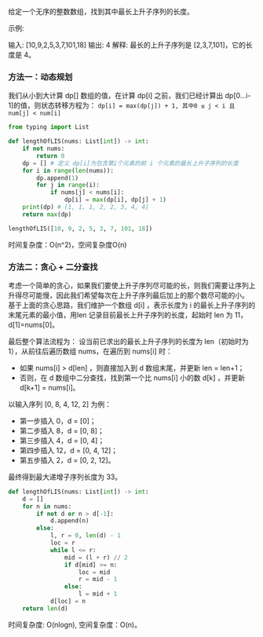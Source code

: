 给定一个无序的整数数组，找到其中最长上升子序列的长度。

示例:

输入: [10,9,2,5,3,7,101,18]
输出: 4 
解释: 最长的上升子序列是 [2,3,7,101]，它的长度是 4。



### 方法一：动态规划
我们从小到大计算 dp[] 数组的值，在计算 dp[i] 之前，我们已经计算出 dp[0...i-1]的值，则状态转移方程为：
    `dp[i] = max(dp[j]) + 1, 其中0 ≤ j < i 且num[j] < num[i]`

```python
from typing import List

def lengthOfLIS(nums: List[int]) -> int:
    if not nums:
        return 0
    dp = [] # 定义 dp[i]为包含第i个元素的前 i 个元素的最长上升子序列的长度
    for i in range(len(nums)):
        dp.append(1)
        for j in range(i):
            if nums[j] < nums[i]:
                dp[i] = max(dp[i], dp[j] + 1)
    print(dp) # [1, 1, 1, 2, 2, 3, 4, 4]
    return max(dp)

lengthOfLIS([10, 9, 2, 5, 3, 7, 101, 18])
```
时间复杂度：O(n^2)，空间复杂度O(n)


### 方法二：贪心 + 二分查找
考虑一个简单的贪心，如果我们要使上升子序列尽可能的长，则我们需要让序列上升得尽可能慢，因此我们希望每次在上升子序列最后加上的那个数尽可能的小。
基于上面的贪心思路，我们维护一个数组 d[i] ，表示长度为 i 的最长上升子序列的末尾元素的最小值，用len 记录目前最长上升子序列的长度，起始时 len 为 11，d[1]=nums[0]。

最后整个算法流程为：
设当前已求出的最长上升子序列的长度为 len（初始时为 1），从前往后遍历数组 nums，在遍历到 nums[i] 时：
- 如果 nums[i] > d[len] ，则直接加入到 d 数组末尾，并更新 len = len+1；
- 否则，在 d 数组中二分查找，找到第一个比 nums[i] 小的数 d[k] ，并更新 d[k+1] = nums[i]。


以输入序列 [0, 8, 4, 12, 2] 为例：
- 第一步插入 0，d = [0]；
- 第二步插入 8，d = [0, 8]；
- 第三步插入 4，d = [0, 4]；
- 第四步插入 12，d = [0, 4, 12]；
- 第五步插入 2，d = [0, 2, 12]。

最终得到最大递增子序列长度为 33。

```python
def lengthOfLIS(nums: List[int]) -> int:
    d = []
    for n in nums:
        if not d or n > d[-1]:
            d.append(n)
        else:
            l, r = 0, len(d) - 1
            loc = r
            while l <= r:
                mid = (l + r) // 2
                if d[mid] >= n:
                    loc = mid
                    r = mid - 1
                else:
                    l = mid + 1
            d[loc] = n
    return len(d)

```
时间复杂度: O(nlogn), 空间复杂度：O(n)。
